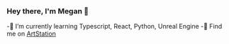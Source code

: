 ### Hey there, I'm Megan 👋
-🌱 I’m currently learning Typescript, React, Python, Unreal Engine
-🎨 Find me on [ArtStation](https://meganfolsom6.artstation.com)

<!--
**mfolsom/mfolsom** is a ✨ _special_ ✨ repository because its `README.md` (this file) appears on your GitHub profile.

Here are some ideas to get you started:

- 🔭 I’m currently working on ...
- 🌱 I’m currently learning ...
- 👯 I’m looking to collaborate on ...
- 🤔 I’m looking for help with ...
- 💬 Ask me about ...
- 📫 How to reach me: ...
- 😄 Pronouns: ...
- ⚡ Fun fact: ...
-->
